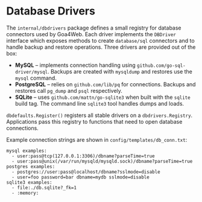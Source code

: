 # Database Drivers

The `internal/dbdrivers` package defines a small registry for database connectors used by Goa4Web. Each driver implements the `DBDriver` interface which exposes methods to create `database/sql` connectors and to handle backup and restore operations. Three drivers are provided out of the box:

- **MySQL** – implements connection handling using `github.com/go-sql-driver/mysql`. Backups are created with `mysqldump` and restores use the `mysql` command.
- **PostgreSQL** – relies on `github.com/lib/pq` for connections. Backups and restores call `pg_dump` and `psql` respectively.
- **SQLite** – uses `github.com/mattn/go-sqlite3` when built with the `sqlite` build tag. The command line `sqlite3` tool handles dumps and loads.

`dbdefaults.Register()` registers all stable drivers on a `dbdrivers.Registry`. Applications pass this registry to functions that need to open database connections.

Example connection strings are shown in `config/templates/db_conn.txt`:

```
mysql examples:
  - user:pass@tcp(127.0.0.1:3306)/dbname?parseTime=true
  - user:pass@unix(/var/run/mysqld/mysqld.sock)/dbname?parseTime=true
postgres examples:
  - postgres://user:pass@localhost/dbname?sslmode=disable
  - user=foo password=bar dbname=mydb sslmode=disable
sqlite3 examples:
  - file:./db.sqlite?_fk=1
  - :memory:
```

